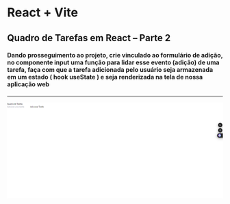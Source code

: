 # React + Vite

## Quadro de Tarefas em React – Parte 2

#### Dando prosseguimento ao projeto, crie vinculado ao formulário de adição, no componente input uma função para lidar esse evento (adição) de uma tarefa, faça com que a tarefa adicionada pelo usuário seja armazenada em um estado ( hook useState ) e seja renderizada na tela de nossa aplicação web
<hr>
<img src="./src/img/1.png">

